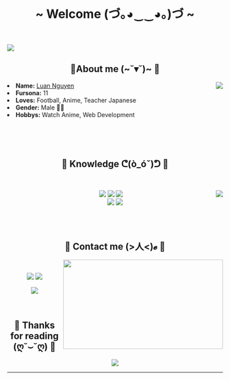 <body>
<h1 align="center">~  Welcome (づ｡◕‿‿◕｡)づ  ~</h1>
<br>
<div align="center">
<!-- <a href="https://discord.com/users/202740603790819328" > -->
  <a href="https://laby.net/@liebesschwur" >
  <img https://i.pinimg.com/236x/ef/b7/2e/efb72e2b9114a2ef1852ef72d87f6f96.jpg/>
  </a>
  <br>
</div>
 <br>
<img src="https://i.imgur.com/jx17oHT.gif"/>
<div>
<h2 align="center"> 🦊About me (~˘▾˘)~ 🦊 </h2>
<img src="https://64.media.tumblr.com/e1f1c97123ae217eb731500e502e0083/tumblr_n9dxcikmIU1qc9zfzo7_r1_250.gif" align="right">
<li>
 <b>Name:</b> <a href='https://laby.net/@liebesschwur' target=_blank>Luan Nguyen</a></li>
<li>
<b>Fursona:</b> 11
</li>
<li>
<b>Loves:</b> Football, Anime, Teacher Japanese
</li>
<li>
<b>Gender:</b> Male 🏳️‍⚧️
</li>
<li>
<b>Hobbys:</b> Watch Anime, Web Development
</li>

<br><br><br>
</div>
<div>
<h2 align="center">            📇 Knowledge ᕦ(ò_óˇ)ᕤ 📇 </h2>
 <br>
<p>
<img src="https://i.pinimg.com/originals/8d/4b/77/8d4b77c44b7a68c0fd609411e2c0ec3c.gif" align="right">
</div>
<div>
<p align="center"><img src="https://img.shields.io/badge/adobe%20photoshop%20-%2331A8FF.svg?&style=for-the-badge&logo=adobe%20photoshop&logoColor=white"/> <img src="https://img.shields.io/badge/html5%20-%23E34F26.svg?&style=for-the-badge&logo=html5&logoColor=white"/> <img src="https://img.shields.io/badge/css3%20-%231572B6.svg?&style=for-the-badge&logo=css3&logoColor=white"/><br>
 <img src="https://img.shields.io/badge/javascript%20-%23323330.svg?&style=for-the-badge&logo=javascript&logoColor=%23F7DF1E"/> <img src="https://img.shields.io/badge/git%20-%23F05033.svg?&style=for-the-badge&logo=git&logoColor=white"/> <br><br>
</p>
<br>
<h2 align="center">           📝  Contact me (>人<)𝓮  📝</h2>
<img src="https://i.imgur.com/KXx0cCx.gif" align="right" width="373.5px" height="208.5px">
<br>
<p align="center"></p>
<p align="center"><a href="https://twitter.com/PoolPartyAkali" target="_blank"><img src="https://img.shields.io/badge/PwoolPwatyAkwali%20-%231DA1F2.svg?&style=for-the-badge&logo=Twitter&logoColor=white"/></a> <a href="https://discord.me/cozythighs" target="_blank"><img src="https://img.shields.io/badge/CowzyThwighs%20-%237289DA.svg?&style=for-the-badge&logo=discord&logoColor=white"/></a></p>
<p align="center"><a href="https://twitch.tv/lillykali" target="_blank"><img src="https://img.shields.io/badge/Lillykali%20-%239146FF.svg?&style=for-the-badge&logo=Twitch&logoColor=white"/></a></p>
</div>
<br>
<div>
<h2 align="center">💖 Thanks for reading (ღ˘⌣˘ღ) 💖</h2>
<div align="center">
<img src="https://thumbs.gfycat.com/ElderlyNiceIsopod-size_restricted.gif">
</div>
<hr>
</div>
</div>
</body>
